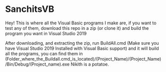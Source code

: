 # SanchitsVB
Hey! This is where all the Visual Basic programs I make are, if you want to test any of them, download this repo in a zip (or clone it) and build the program you want in Visual Studio 2019

After downloading, and extracting the zip, run BuildAll.cmd (Make sure you have Visual Studio 2019 Installed with Visual Basic support) and it will build all the programs, you can find them in 
(Folder_where_the_Buildall.cmd_is_located)/(Project_Name)/(Project_Name)/Bin/Debug/(Project_name).exe
Nikith is a potatoe.